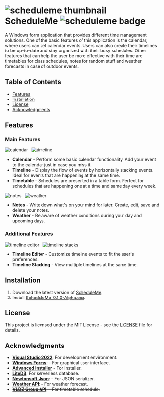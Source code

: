 # ![scheduleme thumbnail][scheduleme-thumbnail] ScheduleMe ![scheduleme badge][scheduleme-badge]
A Windows form application that provides different time management solutions. One of the basic features of this application is the calendar, where users can set calendar events. Users can also create their timelines to be up-to-date and stay organized with their busy schedules. Other features that can help the user be more effective with their time are timetables for class schedules, notes for random stuff and weather forecasts in case of outdoor events.

## Table of Contents
- [Features](#features)
- [Installation](#installation)
- [License](#license)
- [Acknowledgments](#acknowledgments)

## Features
### Main Features
![calendar][calendar] &nbsp;
![timeline][timeline]
- **Calendar** - Perform some basic calendar functionality. Add your event to the calendar just in case you miss it.
- **Timeline** - Display the flow of events by horizontally stacking events. Ideal for events that are happening at the same time.
- **Timetable** - Schedules are presented in a table form. Perfect for schedules that are happening one at a time and same day every week.

![notes][notes] &nbsp;
![weather][weather]
- **Notes** - Write down what's on your mind for later. Create, edit, save and delete your notes.
- **Weather** - Be aware of weather conditions during your day and upcoming days.

### Additional Features
![timeline editor][timeline-editor] &nbsp;
![timeline stacks][timeline-stacks]
- **Timeline Editor** - Customize timeline events to fit the user's preferences.
- **Timeline Stacking** - View multiple timelines at the same time.

## Installation
1. Download the latest version of [ScheduleMe][release-page].
2. Install [ScheduleMe-0.1.0-Alpha.exe][latest-release].

## License
This project is licensed under the MIT License - see the [LICENSE](LICENSE) file for details.

## Acknowledgments
- **[Visual Studio 2022][visual-studio-2022]**: For development environment.
- **[Windows Forms][windows-forms]**: - For graphical user interface.
- **[Advanced Installer][advanced-installer]** - For installer.
- **[LiteDB][litedb]**: For serverless database.
- **[Newtonsoft.Json][newtonsoft-json]**: - For JSON serializer.
- **[Weather API][weather]**: - For weather forecast.
- ~~**[VLDZ Group API][vldz-group]**: - For timetable schedule.~~

<!-- Reference -->
[scheduleme-thumbnail]: https://github.com/AHG-BSCS/ScheduleMe/assets/130748576/25f9f536-8a03-4586-9259-48b565595be1
[scheduleme-badge]: https://img.shields.io/badge/Windows-Time_Management-0F4C81

[release-page]: https://github.com/AHG-BSCS/ScheduleMe/releases
[latest-release]: https://github.com/AHG-BSCS/ScheduleMe/releases/download/v0.1.0-Alpha/ScheduleMe-0.1.0-Alpha.exe

[calendar]: https://github.com/AHG-BSCS/ScheduleMe/assets/130748576/8d459266-0f88-472d-9aa6-fb8803ff4584
[timetable]: https://github.com/AHG-BSCS/ScheduleMe/assets/130748576/9c636b5f-350e-4c29-a198-4fe952bbb20e
[timeline]: https://github.com/AHG-BSCS/ScheduleMe/assets/130748576/ce71d336-ba5d-4b58-bca1-9a75c9d27711
[notes]: https://github.com/AHG-BSCS/ScheduleMe/assets/130748576/515e3669-ac4a-4b5d-b80d-2e878a02c13f
[weather]: https://github.com/AHG-BSCS/ScheduleMe/assets/130748576/da0f847f-0029-47c0-9e61-d74b4d5b2c5b
[timeline-editor]: https://github.com/AHG-BSCS/ScheduleMe/assets/130748576/1eb6db27-6c1c-4670-aa71-0c8fa39c6c8d
[timeline-stacks]: https://github.com/AHG-BSCS/ScheduleMe/assets/130748576/29942ee1-778c-4180-9cc5-153d3da439dd

[visual-studio-2022]: https://learn.microsoft.com/en-us/visualstudio/ide/?view=vs-2022
[windows-forms]: https://learn.microsoft.com/en-us/dotnet/desktop/winforms/?view=netdesktop-8.0
[advanced-installer]: https://www.advancedinstaller.com/user-guide/using.html
[litedb]: https://www.litedb.org/docs/
[newtonsoft-json]: https://www.newtonsoft.com/json/help/html/Introduction.htm
[weather]: https://www.weatherapi.com/docs/
[vldz-group]: https://api.vldz.tk
